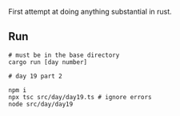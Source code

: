 First attempt at doing anything substantial in rust.

## Run

```
# must be in the base directory
cargo run [day number]
```

```
# day 19 part 2

npm i
npx tsc src/day/day19.ts # ignore errors
node src/day/day19
```